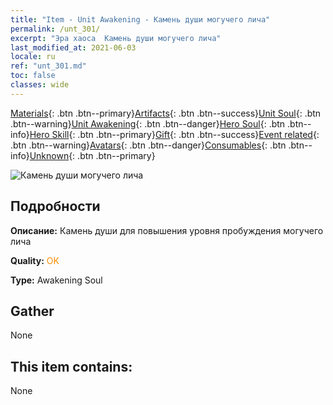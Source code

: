 ```yaml
---
title: "Item - Unit Awakening - Камень души могучего лича"
permalink: /unt_301/
excerpt: "Эра хаоса  Камень души могучего лича"
last_modified_at: 2021-06-03
locale: ru
ref: "unt_301.md"
toc: false
classes: wide
---
```

 [Materials](/ItemsRU/){: .btn .btn--primary}[Artifacts](/ItemsRU/Artifacts/){: .btn .btn--success}[Unit Soul](/ItemsRU/UnitSoul/){: .btn .btn--warning}[Unit Awakening](/ItemsRU/UnitAwakening/){: .btn .btn--danger}[Hero Soul](/ItemsRU/HeroSoul/){: .btn .btn--info}[Hero Skill](/ItemsRU/HeroSkill/){: .btn .btn--primary}[Gift](/ItemsRU/Gift/){: .btn .btn--success}[Event related](/ItemsRU/Events/){: .btn .btn--warning}[Avatars](/ItemsRU/Avatars/){: .btn .btn--danger}[Consumables](/ItemsRU/Consumables/){: .btn .btn--info}[Unknown](/ItemsRU/Unknown/){: .btn .btn--primary}

 ![Камень души могучего лича](/images/u/tia_wuyao.jpg)

## Подробности
 **Описание:** Камень души для повышения уровня пробуждения могучего лича

 **Quality:** <span style="color: #FF8C00">OK</span>

 **Type:** Awakening Soul

## Gather

  None

## This item contains:

  None

